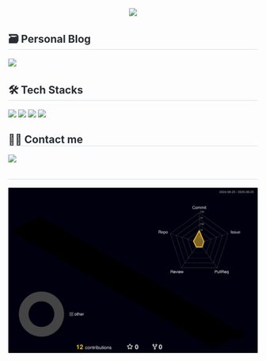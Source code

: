 <div align="center">
  <img src="https://capsule-render.vercel.app/api?type=soft&color=0:0000ff,100:ff0019&height=120&text=Hi,%20How%20are%20you?&animation=fadeIn&fontColor=000000&fontSize=40" />
</div>

<div style="text-align: left;"> 
  <h2 style="border-bottom: 1px solid #d8dee4; color: #282d33;"> 🗃️ Personal Blog </h2>
  <div style="font-weight: 700; font-size: 15px; text-align: left; color: #282d33;">
    <a href="https://dq-korea.tistory.com/" target="_blank">
      <img src="https://img.shields.io/badge/Developer Quarterly-9B111E?style=flat-square&logo=tistory&logoColor=white"/>
    </a>
  </div> 
</div>

<div style="text-align: left;">
  <h2 style="border-bottom: 1px solid #d8dee4; color: #282d33;"> 🛠️ Tech Stacks </h2>
  <div style="text-align: left;"> 
    <img src="https://img.shields.io/badge/HTML5-E34F26?style=flat&logo=HTML5&logoColor=white">
    <img src="https://img.shields.io/badge/Java-007396?style=flat&logo=Java&logoColor=white">
    <img src="https://img.shields.io/badge/MySQL-4479A1?style=flat&logo=MySQL&logoColor=white">
    <img src="https://img.shields.io/badge/springboot-6DB33F?style=flat&logo=springboot&logoColor=white">
  </div>
</div>

<div style="text-align: left;">
  <h2 style="border-bottom: 1px solid #d8dee4; color: #282d33;"> 🧑‍💻 Contact me </h2>
  <div style="text-align: left;"> 
    <a href="mailto:koreasong97@naver.com" target="_blank">
      <img src="https://img.shields.io/badge/koreasong97@naver.com-03C75A?style=flat-square&logo=naver&logoColor=white"/>
    </a>
  </div>
</div>

<div style="text-align: left;">
  <h2 style="border-bottom: 1px solid #d8dee4; color: #282d33;">  </h2>
</div>

![](./profile-3d-contrib/profile-night-rainbow.svg)
